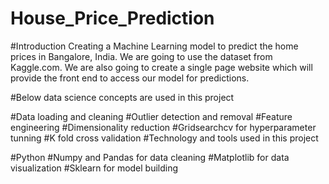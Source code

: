 # House_Price_Prediction

#Introduction
Creating a Machine Learning model to predict the home prices in Bangalore, India. We are going to use the dataset from Kaggle.com. We are also going to create a single page website which will provide the front end to access our model for predictions.

#Below data science concepts are used in this project

#Data loading and cleaning
#Outlier detection and removal
#Feature engineering
#Dimensionality reduction
#Gridsearchcv for hyperparameter tunning
#K fold cross validation
#Technology and tools used in this project

#Python
#Numpy and Pandas for data cleaning
#Matplotlib for data visualization
#Sklearn for model building
